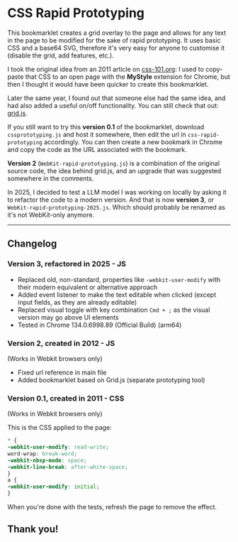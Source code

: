 # CSS Rapid Prototyping

This bookmarklet creates a grid overlay to the page and allows for any text in the page to be modified for the sake of rapid prototyping.
It uses basic CSS and a base64 SVG, therefore it's very easy for anyone to customise it (disable the grid, add features, etc.).

I took the original idea from an 2011 article on [css-101.org](http://cssmojo.com/trick_for_rapid_prototyping/): I used to copy-paste that CSS to an open page with the **MyStyle** extension for Chrome, but then I thought it would have been quicker to create this bookmarklet.

Later the same year, I found out that someone else had the same idea, and had also added a useful on/off functionality. You can still check that out: [grid.js](https://gist.github.com/webxl/1232664).

If you still want to try this **version 0.1** of the bookmarklet, download `cssprototyping.js` and host it somewhere, then edit the url in `css-rapid-prototyping` accordingly. You can then create a new bookmark in Chrome and copy the code as the URL associated with the bookmark.

**Version 2** (`WebKit-rapid-prototyping.js`) is a combination of the original source code, the idea behind grid.js, and an upgrade that was suggested somewhere in the comments.

In 2025, I decided to test a LLM model I was working on locally by asking it to refactor the code to a modern version. And that is now **version 3**, or `WebKit-rapid-prototyping-2025.js`. Which should probably be renamed as it's not WebKit-only anymore.

---

## Changelog

### Version 3, refactored in 2025 - JS

- Replaced old, non-standard, properties like `-webkit-user-modify` with their modern equivalent or alternative approach
- Added event listener to make the text editable when clicked (except input fields, as they are already editable)
- Replaced visual toggle with key combination `Cmd + ;` as the visual version may go above UI elements
- Tested in Chrome 134.0.6998.89 (Official Build) (arm64)


### Version 2, created in 2012 - JS
(Works in Webkit browsers only)

- Fixed url reference in main file
- Added bookmarklet based on Grid.js (separate prototyping tool)


### Version 0.1, created in 2011 - CSS
(Works in Webkit browsers only)

This is the CSS applied to the page:

```css
* {
-webkit-user-modify: read-write;
word-wrap: break-word;
-webkit-nbsp-mode: space;
-webkit-line-break: after-white-space;
}
a {
-webkit-user-modify: initial;
}
```

When you're done with the tests, refresh the page to remove the effect.

## Thank you!
